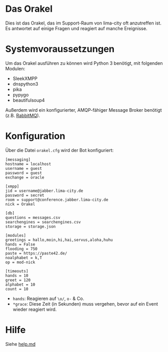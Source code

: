 Das Orakel
==========

Dies ist das Orakel, das im Support-Raum von lima-city oft anzutreffen ist.  Es
antwortet auf einige Fragen und reagiert auf manche Ereignisse.

Systemvoraussetzungen
=====================

Um das Orakel ausführen zu können wird Python 3 benötigt, mit folgenden Modulen:
- SleekXMPP
- dnspython3
- pika
- pypygo
- beautifulsoup4

Außerdem wird ein konfigurierter, AMQP-fähiger Message Broker benötigt (z.B. [RabbitMQ](http://www.rabbitmq.com/)).

Konfiguration
=============

Über die Datei ```orakel.cfg``` wird der Bot konfiguriert:

```
[messaging]
hostname = localhost
username = guest
password = guest
exchange = oracle

[xmpp]
jid = username@jabber.lima-city.de
password = secret
room = support@conference.jabber.lima-city.de
nick = Orakel

[db]
questions = messages.csv
searchengines = searchengines.csv
storage = storage.json

[modules]
greetings = hallo,moin,hi,hai,servus,aloha,huhu
hands = False
flooding = 750
paste = https://paste42.de/
noalphabet = k,T
op = mod-nick

[timeouts]
hands = 10
greet = 120
alphabet = 10
count = 10
```

- `hands`: Reagieren auf `\o/`, `o-` & Co.
- `*grace`: Diese Zeit (in Sekunden) muss vergehen, bevor auf ein Event wieder
  reagiert wird.

Hilfe
=====

Siehe [help.md](https://github.com/hackyourlife/orakel/blob/master/help.md)
